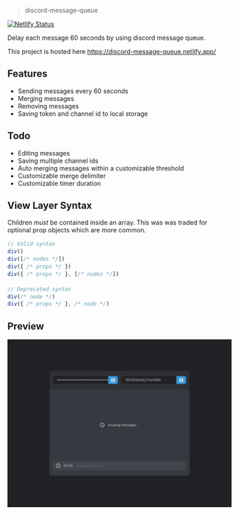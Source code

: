
> discord-message-queue

[![Netlify Status](https://api.netlify.com/api/v1/badges/b5bb1a13-107e-423c-a473-64f1d869955d/deploy-status)](https://app.netlify.com/sites/discord-message-queue/deploys)

Delay each message 60 seconds by using discord message queue.

This project is hosted here https://discord-message-queue.netlify.app/

## Features
+ Sending messages every 60 seconds
+ Merging messages
+ Removing messages
+ Saving token and channel id to local storage

## Todo
+ Editing messages
+ Saving multiple channel ids
+ Auto merging messages within a customizable threshold
+ Customizable merge delimiter
+ Customizable timer duration

## View Layer Syntax

Children _must_ be contained inside an array. This was was traded for optional
prop objects which are more common.

```js
// Valid syntax
div()
div([/* nodes */])
div({ /* props */ })
div({ /* props */ }, [/* nodes */])

// Deprecated syntax
div(/* node */)
div({ /* props */ }, /* node */)
```

## Preview

![screenshot](screenshot.png)
